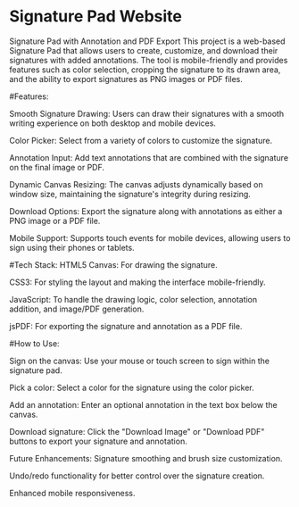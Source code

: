 # Signature Pad Website

Signature Pad with Annotation and PDF Export
This project is a web-based Signature Pad that allows users to create, customize, and download their signatures with added annotations. The tool is mobile-friendly and provides features such as color selection, cropping the signature to its drawn area, and the ability to export signatures as PNG images or PDF files.


#Features:

Smooth Signature Drawing: Users can draw their signatures with a smooth writing experience on both desktop and mobile devices.

Color Picker: Select from a variety of colors to customize the signature.

Annotation Input: Add text annotations that are combined with the signature on the final image or PDF.

Dynamic Canvas Resizing: The canvas adjusts dynamically based on window size, maintaining the signature's integrity during resizing.

Download Options: Export the signature along with annotations as either a PNG image or a PDF file.

Mobile Support: Supports touch events for mobile devices, allowing users to sign using their phones or tablets.



#Tech Stack:
HTML5 Canvas: For drawing the signature.

CSS3: For styling the layout and making the interface mobile-friendly.

JavaScript: To handle the drawing logic, color selection, annotation addition, and image/PDF generation.

jsPDF: For exporting the signature and annotation as a PDF file.



#How to Use:

Sign on the canvas: Use your mouse or touch screen to sign within the signature pad.

Pick a color: Select a color for the signature using the color picker.

Add an annotation: Enter an optional annotation in the text box below the canvas.

Download signature: Click the "Download Image" or "Download PDF" buttons to export your signature and annotation.

Future Enhancements: Signature smoothing and brush size customization.

Undo/redo functionality for better control over the signature creation.

Enhanced mobile responsiveness.
